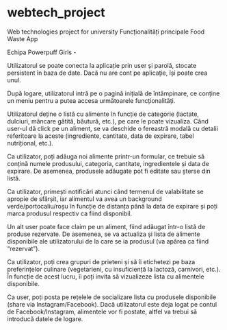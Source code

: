 # webtech_project
Web technologies project for university
Funcționalități principale Food Waste App

Echipa Powerpuff Girls  -


Utilizatorul se poate conecta la aplicație prin user și parolă, stocate persistent în baza de date. Dacă nu are cont pe aplicație, își poate crea unul.

După logare, utilizatorul intră pe o pagină inițială de întâmpinare, ce conține un meniu pentru a putea accesa următoarele funcționalități.

Utilizatorul deține o listă cu alimente în funcție de categorie (lactate, dulciuri, mâncare gătită, băutură, etc.), pe care le poate vizualiza. Când user-ul dă click pe un aliment, se va deschide o fereastră modală cu detalii referitoare la aceste (ingrediente, cantitate, data de expirare, tabel nutrițional, etc.).

Ca utilizator, poți adăuga noi alimente printr-un formular, ce trebuie să conțină numele produsului, categoria, cantitate, ingredientele și data de expirare. De asemenea, produsele adăugate pot fi editate sau șterse din listă.

Ca utilizator, primești notificări atunci când termenul de valabilitate se apropie de sfârșit, iar alimentul va avea un background verde/portocaliu/roșu în funcție de distanța până la data de expirare și poți marca produsul respectiv ca fiind disponibil.

Un alt user poate face claim pe un aliment, fiind adăugat într-o listă de produse rezervate. De asemenea, se va actualiza și lista de alimente disponibile ale utilizatorului de la care se ia produsul (va apărea ca fiind “rezervat”).

Ca utilizator, poți crea grupuri de prieteni și să îi etichetezi pe baza preferințelor culinare (vegetarieni, cu insuficiență la lactoză, carnivori, etc.). În funcție de acest lucru, îi poți invita să vizualizeze lista cu alimentele disponibile.

Ca user, poți posta pe rețelele de socializare lista cu produsele disponibile (share via Instagram/Facebook). Dacă utilizatorul este deja logat pe contul de Facebook/Instagram, alimentele vor fi postate, altfel va trebui să introducă datele de logare.


